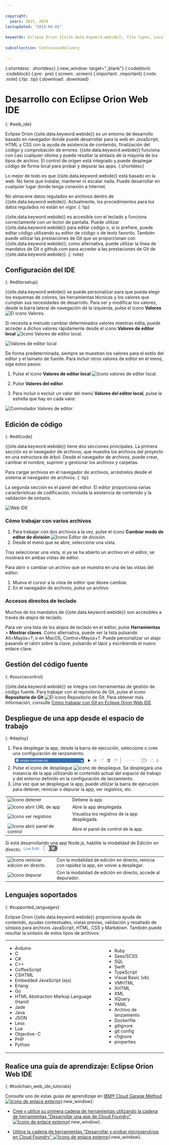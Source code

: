 ```yaml
---

copyright:
  years: 2015, 2019
lastupdated: "2019-04-01"

keywords: Eclipse Orion {{site.data.keyword.webide}}, file types, Local Editor Settings icon

subcollection: ContinuousDelivery

---
```


{:shortdesc: .shortdesc}
{:new_window: target="_blank"}
{:codeblock: .codeblock}
{:pre: .pre}
{:screen: .screen}
{:important: .important}
{:note: .note}
{:tip: .tip}
{:download: .download}

# Desarrollo con Eclipse Orion Web IDE
{: #web_ide}

Eclipse Orion {{site.data.keyword.webide}} es un entorno de desarrollo basado en navegador donde puede desarrollar para la web en JavaScript, HTML y CSS con la ayuda de asistencia de contenido, finalización del código y comprobación de errores. {{site.data.keyword.webide}} funciona con casi cualquier idioma y puede resaltar la sintaxis de la mayoría de los tipos de archivo. El control de origen está integrado y puede desplegar código de forma local para probar y depurar las apps.
{:shortdesc}

Lo mejor de todo es que {{site.data.keyword.webide}} está basado en la web. No tiene que instalar, mantener ni escalar nada. Puede desarrollar en cualquier lugar donde tenga conexión a Internet.

No almacene datos regulados en archivos dentro de {{site.data.keyword.webide}}. Actualmente, los procedimientos para los datos regulados no están en vigor.
{: tip}

{{site.data.keyword.webide}} es accesible con el teclado y funciona correctamente con un lector de pantalla. Puede utilizar {{site.data.keyword.webide}} para editar código o, si lo prefiere, puede editar código utilizando su editor de código o de texto favorito. También puede utilizar las prestaciones de Git que se proporcionan con {{site.data.keyword.webide}}; como alternativa, puede utilizar la línea de mandatos de Git o github.com para acceder a las prestaciones de Git de {{site.data.keyword.webide}}.
{: note}

## Configuración del IDE
{: #editorsetup}

{{site.data.keyword.webide}} se puede personalizar para que pueda elegir los esquemas de colores, las herramientas técnicas y los valores que cumplan sus necesidades de desarrollo. Para ver y modificar los valores, desde la barra lateral de navegación de la izquierda, pulse el icono **Valores** <img class="inline" src="images/webide_settings_icon_light_small.png"  alt="El icono Valores">.

Si necesita a menudo cambiar determinados valores mientras edita, puede acceder a dichos valores rápidamente desde el icono **Valores de editor local** <img class="inline" src="images/webide_local_settings_icon_light_small.png"  alt="Icono Valores de editor local">.

![Valores de editor local](images/webide_local_editor_settings_light.png)

De forma predeterminada, siempre se muestran los valores para el estilo del editor y el tamaño de fuente. Para incluir otros valores de editor en el menú, siga estos pasos:

1. Pulse el icono **Valores de editor local** <img class="inline" src="images/webide_local_settings_icon_light_small.png"  alt="Icono valores de editor local">.

2. Pulse **Valores del editor**.

3. Para incluir o excluir un valor del menú **Valores del editor local**, pulse la estrella que hay en cada valor.

![Conmutador Valores de editor](images/webide_editor_settings_toggle_light.png)


## Edición de código
{: #editcode}

{{site.data.keyword.webide}} tiene dos secciones principales. La primera sección es el navegador de archivos, que muestra los archivos del proyecto en una estructura de árbol. Desde el navegador de archivos, puede crear, cambiar el nombre, suprimir y gestionar los archivos y carpetas.

Para cargar archivos en el navegador de archivos, arrástrelos desde el sistema al navegador de archivos.
{: tip}

La segunda sección es el panel del editor. El editor proporciona varias características de codificación, incluida la asistencia de contenido y la validación de sintaxis.

![Web IDE](images/webide_light.png)

### Cómo trabajar con varios archivos
1. Para trabajar con dos archivos a la vez, pulse el icono **Cambiar modo de editor de división** <img class="inline" src="images/webide_split_editor_icon_light_small.png"  alt="Icono Editor de división">.
2. Desde el menú que se abre, seleccione una vista.

 Tras seleccionar una vista, si ya se ha abierto un archivo en el editor, se mostrará en ambas vistas de editor.

 Para abrir o cambiar un archivo que se muestra en una de las vistas del editor:
 1. Mueva el cursor a la vista de editor que desee cambiar.
 2. En el navegador de archivos, pulse un archivo.

### Accesos directos de teclado
Muchos de los mandatos de {{site.data.keyword.webide}} son accesibles a través de atajos de teclado.

Para ver una lista de los atajos de teclado en el editor, pulse **Herramientas** > **Mostrar claves**. Como alternativa, puede ver la lista pulsando Alt+Mayús+?, o en MacOS, Control+Mayús+?. Puede personalizar un atajo pasando el ratón sobre la clave, pulsando el lápiz y escribiendo el nuevo enlace clave.

## Gestión del código fuente
{: #sourcecontrol}

{{site.data.keyword.webide}} se integra con herramientas de gestión de código fuente. Para trabajar con el repositorio de Git, pulse el icono **Repositorio de Git** <img class="inline" src="images/webide_git_icon_light_small.png"  alt="El icono Repositorio de Git">.  Para obtener más información, consulte [Cómo trabajar con Git en Eclipse Orion Web IDE](/docs/services/ContinuousDelivery?topic=ContinuousDelivery-git_web_ide#git_web_ide).

## Despliegue de una app desde el espacio de trabajo
{: #deploy}

1. Para desplegar la app, desde la barra de ejecución, seleccione o cree una configuración de lanzamiento.
   ![Barra de ejecución](images/webide_runbar_light.png)   
1. Pulse el icono de despliegue <img class="inline" src="images/webide_deploy_button_light_small.png"  alt="icono de despliegue">. Se desplegará una instancia de la app utilizando el contenido actual del espacio de trabajo y del entorno definido en la configuración de lanzamiento.
2. Una vez que se despliegue la app, puede utilizar la barra de ejecución para detener, reiniciar o depurar la app, ver registros, etc.

<table role="presentation">
<tr><td><img src="./images/stop_button.png"  alt="Icono detener"></td><td>Detiene la app.</td></tr>
<tr><td> <img src="./images/open_app_url.png"  alt="Icono abrir URL de app"></td><td> Abre la app desplegada.</td></tr>
<tr><td><img src="./images/view_logs.png"  alt="Icono ver registros"></td><td>Visualiza los registros de la app desplegada.</td></tr>
<tr><td><img src="./images/open_dashboard.png"  alt="Icono abrir panel de control"></td><td>Abre el panel de control de la app.</td></tr>
</table>

Si está desarrollando una app Node.js, habilite la modalidad de Edición en directo: <img  src="./images/enable_live_edit.png"  alt="Graduador para habilitar edición en directo">

<table role="presentation"><tr><td><img src="./images/live_edit_restart.png"  alt="Icono reiniciar edición en directo"></td><td>Con la modalidad de edición en directo, reinicia con rapidez la app, sin volver a desplegar.</td></tr>
<tr><td> <img src="./images/debug_icon.png"  alt="Icono depurar"></td>
<td>Con la modalidad de edición en directo, accede al depurador.
</td></tr>
</table>

<!-- 3/6/2016: bl commands don't work with V2/CD
## Editing outside of the {{site.data.keyword.webide}}
{: #editlocal}

To use an editor besides the {{site.data.keyword.webide}}, set up {{site.data.keyword.Bluemix_live}} so that you can work directly with your project files in any tool. {{site.data.keyword.Bluemix_live_notm}} is a command-line application that synchronizes the changes in your local file system with your cloud workspace in {{site.data.keyword.Bluemix_short}}.

### Before you begin

Download and install the [{{site.data.keyword.Bluemix_live_notm}} command-line interface ![External link icon](../../icons/launch-glyph.svg "External link icon")](http://livesyncdownload.ng.bluemix.net){: new_window}.

### Synchronizing your local environment with {{site.data.keyword.Bluemix_notm}}
{: #edit_local_download}

1. Open a command-line window.
2. Sign in to {{site.data.keyword.Bluemix_notm}}:

	```
	bl login
	```
	{: pre}

3. When you are prompted, enter your IBMid and password.
4. View a list of your {{site.data.keyword.Bluemix_notm}} projects:

	```
	bl projects
	```
	{: pre}

4. Synchronize your local environment with your project on {{site.data.keyword.Bluemix_notm}}:

	```
	bl sync projectName
	```
	{: pre}

where `projectName` is your {{site.data.keyword.Bluemix_notm}} app's name.

When you are finished editing, enter `q` to end synchronization.

### Enabling the Desktop Sync feature to edit code locally

The Desktop Sync feature is like Live Edit mode for the command line. You need the Desktop Sync feature to debug on the command line.
1. In another command-line window, enable the Desktop Sync feature:

	```
	cd localDirectory
	bl start
	```
	{: codeblock}

2. Use the launch configuration that you created in the {{site.data.keyword.webide}}. After you select the launch configuration, the Desktop Sync feature is enabled in your local environment. In the command-line window that you just opened, you can view the app's URL, the debug URL, the manage URL, and view the {{site.data.keyword.Bluemix_live_notm}} state.

3. Refresh the browser and verify that you can see the changes that you saved to static files in the local workspace.

### Disabling the Desktop Sync feature

1. In the second command-line window, enter `bl stop`.
2. In the first command-line window, enter `q`.

-->

## Lenguajes soportados
{: #supported_languages}

Eclipse Orion {{site.data.keyword.webide}} proporciona ayuda de contenido, ayudas contextuales, vistas previas, validación y resaltado de sintaxis para archivos JavaScript, HTML, CSS y Markdown. También puede resultar la sintaxis de estos tipos de archivos:

<table role="presentation">
<tr>
<td>
<ul><li>Arduino
</li><li>C</li>
<li>C#
</li><li>C++
</li><li>CoffeeScript
</li><li>CSHTML
</li><li>Embedded JavaScript (ejs)
</li><li>Erlang
</li><li>Go
</li><li>HTML Abstraction Markup Language (Haml)
</li><li>Jade
</li><li>Java
</li><li>JSON
</li><li>Less  
</li><li>Lua  
</li><li>Objective-C
</li><li>PHP
</li><li>Python</li></ul>
</td>
<td>
<ul><li>Ruby
</li><li>Sass/SCSS
</li><li>SQL
</li><li>Swift
</li><li>TypeScript
</li><li>Visual Basic (vb)
</li><li>VMHTML
</li><li>XHTML
</li><li>XML
</li><li>XQuery
</li><li>YAML
</li><li>Archivo de lanzamiento 	
</li><li>Dockerfile
</li><li>gitignore
</li><li>git config
</li><li>cfignore
</li><li>properties
</li></ul>
</td>
</tr>
</table>

## Realice una guía de aprendizaje: Eclipse Orion Web IDE
{: #toolchain_web_ide_tutorials}

Consulte uno de estas guías de aprendizaje en [IBM&reg; Cloud Garage Method ![Icono de enlace externo](../../icons/launch-glyph.svg "Icono de enlace externo")](https://www.ibm.com/cloud/garage){:new_window}:

  * [Cree y utilice su primera cadena de herramientas utilizando la cadena de herramientas "Desarrollar una app de Cloud Foundry" ![Icono de enlace externo](../../icons/launch-glyph.svg "Icono de enlace externo")](https://www.ibm.com/cloud/garage/tutorials/introduce-develop-cloud-foundry-app-toolchain){:new_window}.

  * [Utilice la cadena de herramientas "Desarrollar y probar microservicios en Cloud Foundry" ![Icono de enlace externo](../../icons/launch-glyph.svg "Icono de enlace externo")](https://www.ibm.com/cloud/garage/tutorials/use-develop-test-microservices-on-cloud-foundry-toolchain){:new_window}.
